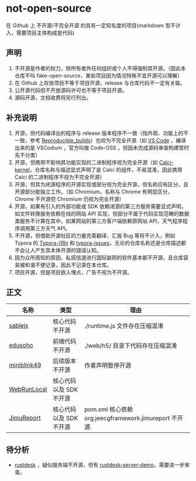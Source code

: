 # not-open-source

在 Github 上 不开源/不完全开源 的具有一定知名度的项目(markdown 型不计入，需要项目主体构成是代码)

## 声明

1. 不开源是作者的权力，除所有者外任何组织或个人不得强制其开源。（因此本仓库不叫 fake-open-source，某些项目因为情况特殊不宜开源可以理解）
2. 在 Github 上存放项目不等于项目开源，release 与仓库代码不一定有关联。
3. 公开源代码但不开放源码许可也不等于项目开源。
4. 源码开源，文档收费将另行列出。

## 补充说明
1. 开源，但代码编译出的程序与 release 版本程序不一致（指外观、功能上的不一致，参考 [Reproducible_builds](https://en.wikipedia.org/wiki/Reproducible_builds)）也视为不完全开源（如 [VS Code](https://github.com/microsoft/vscode.git) ，编译出来的是 VSCodium ，官方叫做 Code-OSS ，但因未完成源码审查构建暂时先不分类）
2. 开源，但携带不影响其功能实现的二进制程序视为完全开源（如 [Calci-kernel](https://github.com/Iraka-C/Calci-kernel)，仓库名称与描述显式声明了是 Calci 的组件，不易混淆，因此携带 Calci 的二进制程序不视为不完全开源）
3. 开源，但其为闭源程序的开源实现或部分视为完全开源，但名称应有区分，且开源部分能独立工作。（如 Chromium，名称与 Chrome 有明显区分，Chrome 不开源但 Chromium 仍视为完全开源）
4. 开源，如果有引入的外部功能或 SDK 依赖闭源的第三方服务需要显式声明，如文件转换服务依赖在线的网站 API 实现，但部分不属于代码实现范畴的数据类服务不计算在其中，如某网站的第三方客户端依赖原网站 API，天气程序程序调用第三方天气 API。
5. 不开源，但借助开源社区的力量完善翻译、汇报 Bug 等将不计入，例如 Typora 的 [Typora-i18n](https://github.com/typora/Typora-i18n) 和 [typora-issues](https://github.com/typora/typora-issues)，无论的仓库名称还是仓库描述都不会让人产生其本体开源的错误认知。
6. 因为众所周知的原因，私搭信道进行国际联网的软件基本都不开源，且仓库容易被和谐不便记录，因此不记录在本仓库。
7. 项目开源，但是项目嵌入埋点，广告不视为不开源。

## 正文

| 名称 | 类型 | 理由 |
| - | - | - |
| [sablejs](https://github.com/sablejs/sablejs) | 核心代码不开源 | ./runtime.js 文件存在压缩混淆 | 
| [edusoho](https://github.com/edusoho/edusoho) | 前端代码不开源 | ./web/h5/ 目录下代码存在压缩混淆 |
| [miniblink49](https://github.com/weolar/miniblink49.git) | 后续版本不开源 | 作者声明暂停开源 |
| [WebRunLocal](https://github.com/wangzuohuai/WebRunLocal) | 核心代码以及 SDK 不开源 | |
| [JimuReport](https://github.com/jeecgboot/JimuReport) | 核心代码以及 SDK 不开源 | pom.xml 核心依赖 org.jeecgframework.jimureport 不开源 |

## 待分析

+ [rustdesk](https://github.com/rustdesk/rustdesk) ，疑似服务端不开源，但有 [rustdesk-server-demo](https://github.com/rustdesk/rustdesk-server-demo)，需要进一步审查。
